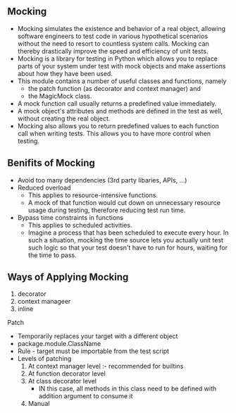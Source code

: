 ## Mocking

- Mocking simulates the existence and behavior of a real object, allowing software engineers to test code in various hypothetical scenarios without the need to resort to countless system calls. Mocking can thereby drastically improve the speed and efficiency of unit tests.
- Mocking is a library for testing in Python which allows you to replace parts of your system under test with mock objects and make assertions about how they have been used.
- This module contains a number of useful classes and functions, namely
  - the patch function (as decorator and context manager) and
  - the MagicMock class.
- A mock function call usually returns a predefined value immediately.
- A mock object's attributes and methods are defined in the test as well, without creating the real object.
- Mocking also allows you to return predefined values to each function call when writing tests. This allows you to have more control when testing.

## Benifits of Mocking

- Avoid too many dependencies (3rd party libaries, APIs, ...)
- Reduced overload
  - This applies to resource-intensive functions.
  - A mock of that function would cut down on unnecessary resource usage during testing, therefore reducing test run time.
- Bypass time constraints in functions
  - This applies to scheduled activities.
  - Imagine a process that has been scheduled to execute every hour. In such a situation, mocking the time source lets you actually unit test such logic so that your test doesn't have to run for hours, waiting for the time to pass.

## Ways of Applying Mocking

1. decorator
2. context manageer
3. inline


Patch
  - Temporarily replaces your target with a different object
  - package.module.ClassName
  - Rule - target must be importable from the test script
  - Levels of patching
    1. At context manager level   :- recommended for builtins
    2. At function decorator level
    3. At class decorator level
        - IN this case, all methods in this class need to be defined
          with addition argument to consume it
    4. Manual
